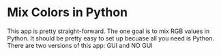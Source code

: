 # Mix Colors in Python
This app is pretty straight-forward. The one goal is to mix RGB values in Python. It should be pretty easy to set up becuase all you need is Python. There are two versions of this app: GUI and NO GUI
